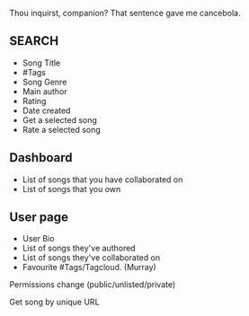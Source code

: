 Thou inquirst, companion?
That sentence gave me cancebola.

SEARCH
------

- Song Title
- #Tags
- Song Genre
- Main author
- Rating
- Date created
- Get a selected song
- Rate a selected song

Dashboard
---------

- List of songs that you have collaborated on
- List of songs that you own

User page
---------

- User Bio
- List of songs they've authored
- List of songs they've collaborated on
- Favourite #Tags/Tagcloud. (Murray)

Permissions change (public/unlisted/private)

Get song by unique URL
